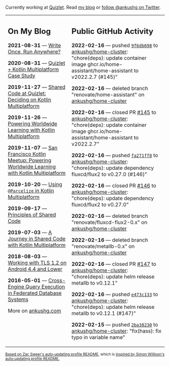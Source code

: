 Currently working at [Quizlet](https://quizlet.com/). Read [my blog](https://ankushg.com/) or [follow @ankushg on Twitter](https://twitter.com/ankushg).

<table><tr><td valign="top" width="40%">

## On My Blog
<!-- blog starts -->
**2021-08-31** — [Write Once, Run Anywhere?](https://ankushg.com/posts/write-once-run-anywhere-increment/)

**2020-08-31** — [Quizlet + Kotlin Multiplatform Case Study](https://ankushg.com/posts/quizlet-kotlin-multiplatform-case-study/)

**2019-11-27** — [Shared Code at Quizlet: Deciding on Kotlin Multiplatform](https://ankushg.com/posts/shared-code-kotlin-multiplatform/)

**2019-11-26** — [Powering Worldwide Learning with Kotlin Multiplatform](https://ankushg.com/speaking/droidcon-sf-2019)

**2019-11-07** — [San Francisco Kotlin Meetup: Powering Worldwide Learning with Kotlin Multiplatform](https://ankushg.com/speaking/sf-kotlin-meetup-2019)

**2019-10-20** — [Using `@Parcelize` in Kotlin Multiplatform](https://ankushg.com/posts/multiplatform-parcelize/)

**2019-09-17** — [Principles of Shared Code](https://ankushg.com/speaking/denver-startup-week-2019)

**2019-07-03** — [A Journey in Shared Code with Kotlin Multiplatform](https://ankushg.com/speaking/droidcon-berlin-2019)

**2018-08-03** — [Working with TLS 1.2 on Android 4.4 and Lower](https://ankushg.com/posts/tls-1.2-on-android/)

**2016-05-01** — [Cross-Engine Query Execution in Federated Database Systems](https://ankushg.com/projects/thesis)
<!-- blog ends -->
More on [ankushg.com](https://ankushg.com/)
</td><td valign="top" width="60%">

## Public GitHub Activity
<!-- githubActivity starts -->
**2022-02-16** — pushed [`9f6db698`](https://github.com/ankushg/home-cluster/commit/9f6db6987a45685936917b07eb637ddf857e23e5) to [ankushg/home-cluster](https://api.github.com/repos/ankushg/home-cluster): "chore(deps): update container image ghcr.io/home-assistant/home-assistant to v2022.2.7 (#145)"

**2022-02-16** — deleted branch "renovate/home-assistant" on [ankushg/home-cluster](https://api.github.com/repos/ankushg/home-cluster)

**2022-02-16** — closed PR [#145](https://github.com/ankushg/home-cluster/pull/145) to [ankushg/home-cluster](https://api.github.com/repos/ankushg/home-cluster): "chore(deps): update container image ghcr.io/home-assistant/home-assistant to v2022.2.7"

**2022-02-16** — pushed [`fa271ff8`](https://github.com/ankushg/home-cluster/commit/fa271ff8b336fcb7471b936f09ea6f9ed11a1aca) to [ankushg/home-cluster](https://api.github.com/repos/ankushg/home-cluster): "chore(deps): update dependency fluxcd/flux2 to v0.27.0 (#146)"

**2022-02-16** — closed PR [#146](https://github.com/ankushg/home-cluster/pull/146) to [ankushg/home-cluster](https://api.github.com/repos/ankushg/home-cluster): "chore(deps): update dependency fluxcd/flux2 to v0.27.0"

**2022-02-16** — deleted branch "renovate/fluxcd-flux2-0.x" on [ankushg/home-cluster](https://api.github.com/repos/ankushg/home-cluster)

**2022-02-16** — deleted branch "renovate/metallb-0.x" on [ankushg/home-cluster](https://api.github.com/repos/ankushg/home-cluster)

**2022-02-16** — closed PR [#147](https://github.com/ankushg/home-cluster/pull/147) to [ankushg/home-cluster](https://api.github.com/repos/ankushg/home-cluster): "chore(deps): update helm release metallb to v0.12.1"

**2022-02-16** — pushed [`e473c133`](https://github.com/ankushg/home-cluster/commit/e473c1337fc8369a8d8a2375ed092907f0054958) to [ankushg/home-cluster](https://api.github.com/repos/ankushg/home-cluster): "chore(deps): update helm release metallb to v0.12.1 (#147)"

**2022-02-15** — pushed [`2ba38230`](https://github.com/ankushg/home-cluster/commit/2ba382303919e1e7ddecd1cea4cc627a8d9fa78e) to [ankushg/home-cluster](https://api.github.com/repos/ankushg/home-cluster): "fix(hass): fix typo in variable name"
<!-- githubActivity ends -->
</td></tr></table>

<sub><a href="https://github.com/ZacSweers/ZacSweers">Based on Zac Sweer's auto-updating profile README</a>, which is <a href="https://simonwillison.net/2020/Jul/10/self-updating-profile-readme/">inspired by Simon Willison's auto-updating profile README.</a></sub>